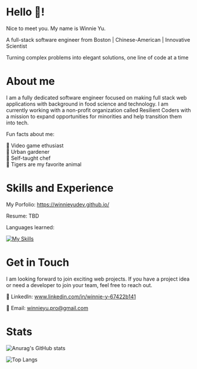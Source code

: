 # Hello 👋! 

Nice to meet you. My name is Winnie Yu. 

A full-stack software engineer from Boston | Chinese-American | Innovative Scientist 

Turning complex problems into elegant solutions, one line of code at a time

# About me

I am a fully dedicated software engineer focused on making full stack web applications with background in food science and technology. I am currently working with a non-profit organization called Resilient Coders with a mission to expand opportunities for minorities and help transition them into tech.

Fun facts about me:

👾 Video game ethusiast \
🌱 Urban gardener \
🍲 Self-taught chef \
🐯 Tigers are my favorite animal 

# Skills and Experience

My Porfolio: https://winnieyudev.github.io/

Resume: TBD

Languages learned: 

[![My Skills](https://skillicons.dev/icons?i=js,html,css,ruby,css,sass,bootstrap,rails,react,nodejs,express,mongo,sqlite,postman,git,tailwind,vercel,stackoverflow,vscode,wordpress)](https://skillicons.dev)

# Get in Touch

I am looking forward to join exciting web projects. If you have a project idea or need a developer to join your team, feel free to reach out.

💼 LinkedIn: www.linkedin.com/in/winnie-y-67422b141

📧 Email: winnieyu.pro@gmail.com

# Stats

![Anurag's GitHub stats](https://github-readme-stats.vercel.app/api?username=WinnieYuDev&show_icons=true&theme=radical) 

![Top Langs](https://github-readme-stats.vercel.app/api/top-langs/?username=WinnieYuDev&layout=compact)
